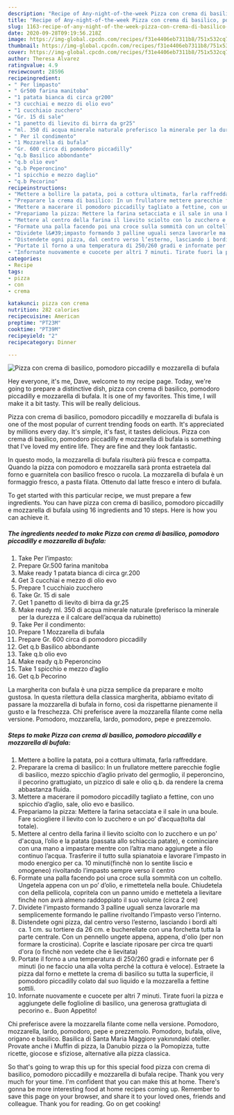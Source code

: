 ```yaml
---
description: "Recipe of Any-night-of-the-week Pizza con crema di basilico, pomodoro piccadilly e mozzarella di bufala"
title: "Recipe of Any-night-of-the-week Pizza con crema di basilico, pomodoro piccadilly e mozzarella di bufala"
slug: 1163-recipe-of-any-night-of-the-week-pizza-con-crema-di-basilico-pomodoro-piccadilly-e-mozzarella-di-bufala
date: 2020-09-28T09:19:56.218Z
image: https://img-global.cpcdn.com/recipes/f31e4406eb7311b8/751x532cq70/pizza-con-crema-di-basilico-pomodoro-piccadilly-e-mozzarella-di-bufala-recipe-main-photo.jpg
thumbnail: https://img-global.cpcdn.com/recipes/f31e4406eb7311b8/751x532cq70/pizza-con-crema-di-basilico-pomodoro-piccadilly-e-mozzarella-di-bufala-recipe-main-photo.jpg
cover: https://img-global.cpcdn.com/recipes/f31e4406eb7311b8/751x532cq70/pizza-con-crema-di-basilico-pomodoro-piccadilly-e-mozzarella-di-bufala-recipe-main-photo.jpg
author: Theresa Alvarez
ratingvalue: 4.9
reviewcount: 28596
recipeingredient:
- " Per limpasto"
- " Gr500 farina manitoba"
- "1 patata bianca di circa gr200"
- "3 cucchiai e mezzo di olio evo"
- "1 cucchiaio zucchero"
- "Gr. 15 di sale"
- "1 panetto di lievito di birra da gr25"
- "ml. 350 di acqua minerale naturale preferisco la minerale per la durezza e il calcare dellacqua da rubinetto"
- " Per il condimento"
- "1 Mozzarella di bufala"
- "Gr. 600 circa di pomodoro piccadilly"
- "q.b Basilico abbondante"
- "q.b olio evo"
- "q.b Peperoncino"
- "1 spicchio e mezzo daglio"
- "q.b Pecorino"
recipeinstructions:
- "Mettere a bollire la patata, poi a cottura ultimata, farla raffreddare."
- "Preparare la crema di basilico: In un frullatore mettere parecchie foglie di basilico, mezzo spicchio d’aglio privato del germoglio, il peperoncino, il pecorino grattugiato, un pizzico di sale e olio q.b. da rendere la crema abbastanza fluida."
- "Mettere a macerare il pomodoro piccadilly tagliato a fettine, con uno spicchio d’aglio, sale, olio evo e basilico."
- "Prepariamo la pizza: Mettere la farina setacciata e il sale in una boule. Fare sciogliere il lievito con lo zucchero e un po’ d’acqua(tolta dal totale)."
- "Mettere al centro della farina il lievito sciolto con lo zucchero e un po&#39; d&#39;acqua, l’olio e la patata (passata allo schiaccia patate), e cominciare con una mano a impastare mentre con l’altra mano aggiungete a filo continuo l’acqua. Trasferire il tutto sulla spianatoia e lavorare l’impasto in modo energico per ca. 10 minuti(finchè non lo sentite liscio e omogeneo) rivoltando l’impasto sempre verso il centro"
- "Formate una palla facendo poi una croce sulla sommità con un coltello. Ungetela appena con un po’ d’olio, e rimettetela nella boule. Chiudetela con della pellicola, copritela con un panno umido e mettetela a lievitare finchè non avrà almeno raddoppiato il suo volume (circa 2 ore)"
- "Dividete l&#39;impasto formando 3 palline uguali senza lavorarle ma semplicemente formando le palline rivoltando l’impasto verso l’interno."
- "Distendete ogni pizza, dal centro verso l’esterno, lasciando i bordi alti ca. 1 cm. su tortiere da 26 cm. e bucherellate con una forchetta tutta la parte centrale. Con un pennello ungete appena, appena, d&#39;olio (per non formare la crosticina). Coprite e lasciate riposare per circa tre quarti d&#39;ora (o finchè non vedete che è lievitata)"
- "Portate il forno a una temperatura di 250/260 gradi e infornate per 6 minuti (io ne faccio una alla volta perché la cottura è veloce). Estraete la pizza dal forno e mettete la crema di basilico su tutta la superficie, il pomodoro piccadilly colato dal suo liquido e la mozzarella a fettine sottili."
- "Infornate nuovamente e cuocete per altri 7 minuti. Tirate fuori la pizza e aggiungete delle foglioline di basilico, una generosa grattugiata di pecorino e.. Buon Appetito!"
categories:
- Recipe
tags:
- pizza
- con
- crema

katakunci: pizza con crema 
nutrition: 282 calories
recipecuisine: American
preptime: "PT23M"
cooktime: "PT39M"
recipeyield: "2"
recipecategory: Dinner

---
```



![Pizza con crema di basilico, pomodoro piccadilly e mozzarella di bufala](https://img-global.cpcdn.com/recipes/f31e4406eb7311b8/751x532cq70/pizza-con-crema-di-basilico-pomodoro-piccadilly-e-mozzarella-di-bufala-recipe-main-photo.jpg)

Hey everyone, it's me, Dave, welcome to my recipe page. Today, we're going to prepare a distinctive dish, pizza con crema di basilico, pomodoro piccadilly e mozzarella di bufala. It is one of my favorites. This time, I will make it a bit tasty. This will be really delicious.

Pizza con crema di basilico, pomodoro piccadilly e mozzarella di bufala is one of the most popular of current trending foods on earth. It's appreciated by millions every day. It's simple, it's fast, it tastes delicious. Pizza con crema di basilico, pomodoro piccadilly e mozzarella di bufala is something that I've loved my entire life. They are fine and they look fantastic.

In questo modo, la mozzarella di bufala risulterà più fresca e compatta. Quando la pizza con pomodoro e mozzarella sarà pronta estraetela dal forno e guarnitela con basilico fresco o rucola. La mozzarella di bufala è un formaggio fresco, a pasta filata. Ottenuto dal latte fresco e intero di bufala.


To get started with this particular recipe, we must prepare a few ingredients. You can have pizza con crema di basilico, pomodoro piccadilly e mozzarella di bufala using 16 ingredients and 10 steps. Here is how you can achieve it.

<!--inarticleads1-->

##### The ingredients needed to make Pizza con crema di basilico, pomodoro piccadilly e mozzarella di bufala:

1. Take  Per l’impasto:
1. Prepare  Gr.500 farina manitoba
1. Make ready 1 patata bianca di circa gr.200
1. Get 3 cucchiai e mezzo di olio evo
1. Prepare 1 cucchiaio zucchero
1. Take Gr. 15 di sale
1. Get 1 panetto di lievito di birra da gr.25
1. Make ready ml. 350 di acqua minerale naturale (preferisco la minerale per la durezza e il calcare dell’acqua da rubinetto)
1. Take  Per il condimento:
1. Prepare 1 Mozzarella di bufala
1. Prepare Gr. 600 circa di pomodoro piccadilly
1. Get q.b Basilico abbondante
1. Take q.b olio evo
1. Make ready q.b Peperoncino
1. Take 1 spicchio e mezzo d’aglio
1. Get q.b Pecorino


La margherita con bufala è una pizza semplice da preparare e molto gustosa. In questa rilettura della classica margherita, abbiamo evitato di passare la mozzarella di bufala in forno, così da rispettarne pienamente il gusto e la freschezza. Chi preferisce avere la mozzarella filante come nella versione. Pomodoro, mozzarella, lardo, pomodoro, pepe e prezzemolo. 

<!--inarticleads2-->

##### Steps to make Pizza con crema di basilico, pomodoro piccadilly e mozzarella di bufala:

1. Mettere a bollire la patata, poi a cottura ultimata, farla raffreddare.
1. Preparare la crema di basilico: In un frullatore mettere parecchie foglie di basilico, mezzo spicchio d’aglio privato del germoglio, il peperoncino, il pecorino grattugiato, un pizzico di sale e olio q.b. da rendere la crema abbastanza fluida.
1. Mettere a macerare il pomodoro piccadilly tagliato a fettine, con uno spicchio d’aglio, sale, olio evo e basilico.
1. Prepariamo la pizza: Mettere la farina setacciata e il sale in una boule. Fare sciogliere il lievito con lo zucchero e un po’ d’acqua(tolta dal totale).
1. Mettere al centro della farina il lievito sciolto con lo zucchero e un po&#39; d&#39;acqua, l’olio e la patata (passata allo schiaccia patate), e cominciare con una mano a impastare mentre con l’altra mano aggiungete a filo continuo l’acqua. Trasferire il tutto sulla spianatoia e lavorare l’impasto in modo energico per ca. 10 minuti(finchè non lo sentite liscio e omogeneo) rivoltando l’impasto sempre verso il centro
1. Formate una palla facendo poi una croce sulla sommità con un coltello. Ungetela appena con un po’ d’olio, e rimettetela nella boule. Chiudetela con della pellicola, copritela con un panno umido e mettetela a lievitare finchè non avrà almeno raddoppiato il suo volume (circa 2 ore)
1. Dividete l&#39;impasto formando 3 palline uguali senza lavorarle ma semplicemente formando le palline rivoltando l’impasto verso l’interno.
1. Distendete ogni pizza, dal centro verso l’esterno, lasciando i bordi alti ca. 1 cm. su tortiere da 26 cm. e bucherellate con una forchetta tutta la parte centrale. Con un pennello ungete appena, appena, d&#39;olio (per non formare la crosticina). Coprite e lasciate riposare per circa tre quarti d&#39;ora (o finchè non vedete che è lievitata)
1. Portate il forno a una temperatura di 250/260 gradi e infornate per 6 minuti (io ne faccio una alla volta perché la cottura è veloce). Estraete la pizza dal forno e mettete la crema di basilico su tutta la superficie, il pomodoro piccadilly colato dal suo liquido e la mozzarella a fettine sottili.
1. Infornate nuovamente e cuocete per altri 7 minuti. Tirate fuori la pizza e aggiungete delle foglioline di basilico, una generosa grattugiata di pecorino e.. Buon Appetito!


Chi preferisce avere la mozzarella filante come nella versione. Pomodoro, mozzarella, lardo, pomodoro, pepe e prezzemolo. Pomodoro, bufala, olive, origano e basilico. Basilica di Santa Maria Maggiore yakınındaki oteller. Provate anche i Muffin di pizza, la Danubio pizza o la Pomopizza, tutte ricette, giocose e sfiziose, alternative alla pizza classica. 

So that's going to wrap this up for this special food pizza con crema di basilico, pomodoro piccadilly e mozzarella di bufala recipe. Thank you very much for your time. I'm confident that you can make this at home. There's gonna be more interesting food at home recipes coming up. Remember to save this page on your browser, and share it to your loved ones, friends and colleague. Thank you for reading. Go on get cooking!
